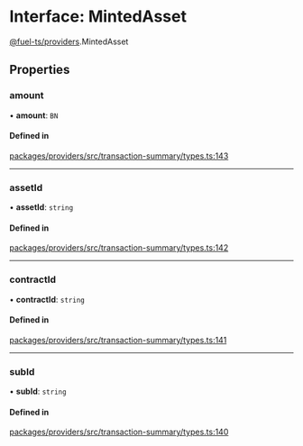 # Interface: MintedAsset

[@fuel-ts/providers](/api/Providers/index.md).MintedAsset

## Properties

### amount

• **amount**: `BN`

#### Defined in

[packages/providers/src/transaction-summary/types.ts:143](https://github.com/FuelLabs/fuels-ts/blob/91b492dc/packages/providers/src/transaction-summary/types.ts#L143)

___

### assetId

• **assetId**: `string`

#### Defined in

[packages/providers/src/transaction-summary/types.ts:142](https://github.com/FuelLabs/fuels-ts/blob/91b492dc/packages/providers/src/transaction-summary/types.ts#L142)

___

### contractId

• **contractId**: `string`

#### Defined in

[packages/providers/src/transaction-summary/types.ts:141](https://github.com/FuelLabs/fuels-ts/blob/91b492dc/packages/providers/src/transaction-summary/types.ts#L141)

___

### subId

• **subId**: `string`

#### Defined in

[packages/providers/src/transaction-summary/types.ts:140](https://github.com/FuelLabs/fuels-ts/blob/91b492dc/packages/providers/src/transaction-summary/types.ts#L140)
